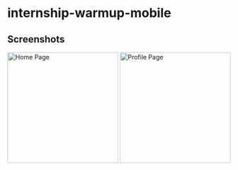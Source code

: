 # internship-warmup-mobile

## Screenshots

<p>
  <img alt="Home Page" src="https://github.com/user-attachments/assets/9f8537ca-02cc-4b45-b932-e9f1a4676c00" width="250"/>
  <img alt="Profile Page" src="https://github.com/user-attachments/assets/316cde5f-7b68-4c30-9dd9-a74eddc5183f" width="250"/>
</p>
